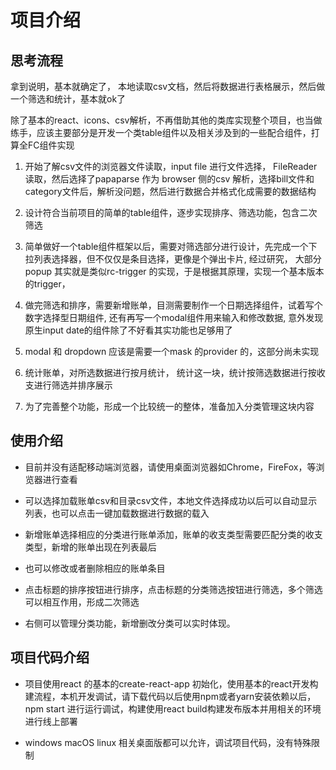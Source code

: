# 项目介绍

## 思考流程

拿到说明，基本就确定了， 本地读取csv文档，然后将数据进行表格展示，然后做一个筛选和统计，基本就ok了

除了基本的react、icons、csv解析，不再借助其他的类库实现整个项目，也当做练手，应该主要部分是开发一个类table组件以及相关涉及到的一些配合组件，打算全FC组件实现

1. 开始了解csv文件的浏览器文件读取，input file 进行文件选择， FileReader 读取，然后选择了papaparse 作为 browser 侧的csv 解析，选择bill文件和category文件后，解析没问题，然后进行数据合并格式化成需要的数据结构

2. 设计符合当前项目的简单的table组件，逐步实现排序、筛选功能，包含二次筛选

3. 简单做好一个table组件框架以后，需要对筛选部分进行设计，先完成一个下拉列表选择器，但不仅仅是条目选择，更像是个弹出卡片, 经过研究， 大部分popup 其实就是类似rc-trigger 的实现，于是根据其原理，实现一个基本版本的trigger，

4. 做完筛选和排序，需要新增账单，目测需要制作一个日期选择组件，试着写个数字选择型日期组件, 还有再写一个modal组件用来输入和修改数据, 意外发现原生input date的组件除了不好看其实功能也足够用了

6. modal 和 dropdown  应该是需要一个mask 的provider 的，这部分尚未实现

7. 统计账单，对所选数据进行按月统计， 统计这一块，统计按筛选数据进行按收支进行筛选并排序展示

8. 为了完善整个功能，形成一个比较统一的整体，准备加入分类管理这块内容

## 使用介绍

- 目前并没有适配移动端浏览器，请使用桌面浏览器如Chrome，FireFox，等浏览器进行查看

- 可以选择加载账单csv和目录csv文件，本地文件选择成功以后可以自动显示列表，也可以点击一键加载数据进行数据的载入

- 新增账单选择相应的分类进行账单添加，账单的收支类型需要匹配分类的收支类型，新增的账单出现在列表最后

- 也可以修改或者删除相应的账单条目

- 点击标题的排序按钮进行排序，点击标题的分类筛选按钮进行筛选，多个筛选可以相互作用，形成二次筛选

- 右侧可以管理分类功能，新增删改分类可以实时体现。


## 项目代码介绍

- 项目使用react 的基本的create-react-app 初始化，使用基本的react开发构建流程，本机开发调试，请下载代码以后使用npm或者yarn安装依赖以后，npm start 进行运行调试，构建使用react build构建发布版本并用相关的环境进行线上部署

- windows  macOS linux 相关桌面版都可以允许，调试项目代码，没有特殊限制




